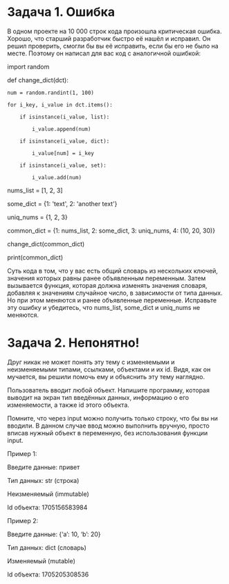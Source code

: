 # Задача 1. Ошибка

В одном проекте на 10 000 строк кода произошла критическая ошибка. Хорошо, что старший разработчик быстро её нашёл и исправил. Он решил проверить, смогли бы вы её исправить, если бы его не было на месте. Поэтому он написал для вас код с аналогичной ошибкой:

import random

 

def change_dict(dct):

    num = random.randint(1, 100)

    for i_key, i_value in dct.items():

        if isinstance(i_value, list):

            i_value.append(num)

        if isinstance(i_value, dict):

            i_value[num] = i_key

        if isinstance(i_value, set):

            i_value.add(num)

 

 

nums_list = [1, 2, 3]

some_dict = {1: 'text', 2: 'another text'}

uniq_nums = {1, 2, 3}

common_dict = {1: nums_list, 2: some_dict, 3: uniq_nums, 4: (10, 20, 30)}

 

change_dict(common_dict)

print(common_dict)

 

Суть кода в том, что у вас есть общий словарь из нескольких ключей, значения которых равны ранее объявленным переменным. Затем вызывается функция, которая должна изменять значения словаря, добавляя к значениям случайное число, в зависимости от типа данных. Но при этом меняются и ранее объявленные переменные. Исправьте эту ошибку и убедитесь, что nums_list, some_dict и uniq_nums не меняются.



# Задача 2. Непонятно!

Друг никак не может понять эту тему с изменяемыми и неизменяемыми типами, ссылками, объектами и их id. Видя, как он мучается, вы решили помочь ему и объяснить эту тему наглядно.

Пользователь вводит любой объект. Напишите программу, которая выводит на экран тип введённых данных, информацию о его изменяемости, а также id этого объекта.

Помните, что через input можно получить только строку, что бы вы ни вводили. В данном случае ввод можно выполнить вручную, просто вписав нужный объект в переменную, без использования функции input.

 

Пример 1:

Введите данные: привет

 

Тип данных: str (строка)

Неизменяемый (immutable)

Id объекта: 1705156583984

 

Пример 2:

Введите данные: {‘a’: 10, ‘b’: 20}

 

Тип данных: dict (словарь)

Изменяемый (mutable)

Id объекта: 1705205308536